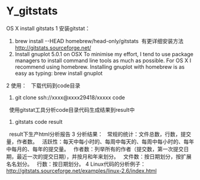 # Y_gitstats
OS X install gitstats
1 安装gitstat：
1. brew install --HEAD homebrew/head-only/gitstats  有更详细安装方法 http://gitstats.sourceforge.net/
2. Install gnuplot 5.0.1 on OSX
To minimise my effort, I tend to use package managers to install command line tools as much as possible.
For OS X I recommend using homebrew. Installing gnuplot with homebrew is as easy as typing: brew install gnuplot

2 使用：
  下载代码到code目录  
1. git clone ssh://xxxx@xxxx29418/xxxxx code  

  使用gitstat工具分析code目录代码生成结果到result中
1. gitstats code result  

  result下生产html分析报告 3 分析结果：   常规的统计：文件总数，行数，提交量，作者数。   活跃性：每天中每小时的、每周中每天的、每周中每小时的、每年中每月的、每年的提交量。   作者数：列举所有的作者（提交数，第一次提交日期，最近一次的提交日期），并按月和年来划分。   文件数：按日期划分，按扩展名名划分。   行数：按日期划分。 4 Linux代码的分析例子：   http://gitstats.sourceforge.net/examples/linux-2.6/index.html
